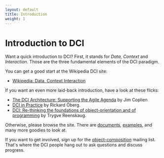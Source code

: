 ```yaml
---
layout: default
title: Introduction
weight: 1
---
```


# Introduction to DCI

Want a quick introduction to DCI? First, it stands for _Data, Context_ and _Interaction_. Those are the three fundamental elements of the DCI paradigm.

You can get a good start at the Wikipedia DCI site:

- [Wikipedia: Data, Context Interaction](http://en.wikipedia.org/wiki/Data,_Context_and_Interaction)

If you want an even more laid-back introduction, have a look at these flicks:
- [The DCI Architecture: Supporting the Agile Agenda](http://www.leansoftwarearchitecture.com/home/dci-tutorials)
by Jim Coplien
- [DCI in Practice](http://www.leansoftwarearchitecture.com/home/dci-tutorials)
by Rickard Öberg.
- [DCI: Re-thinking the foundations of object-orientation and of programming](http://www.leansoftwarearchitecture.com/home/dci-tutorials)
by Trygve Reenskaug.

Otherwise, please browse the site. There are [documents](/documents), [examples](/examples), and many more goodies to look at.

If you want to get involved, sign up for the [object-composition](http://groups.google.com/group/object-composition) mailing list. That's where the DCI people hang out to ask questions and discuss progress.